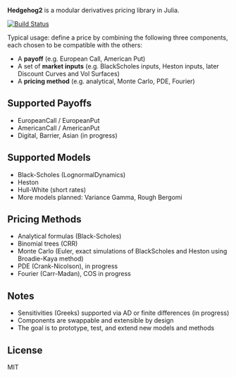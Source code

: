 **Hedgehog2** is a modular derivatives pricing library in Julia.

[![Build Status](https://github.com/aleCombi/Hedgehog2.jl/actions/workflows/CI.yml/badge.svg?branch=master)](https://github.com/aleCombi/Hedgehog2.jl/actions/workflows/CI.yml?query=branch%3Amaster)

Typical usage: define a price by combining the following three components, each chosen to be compatible with the others:

- A **payoff** (e.g. European Call, American Put)
- A set of **market inputs** (e.g. BlackScholes inputs, Heston inputs, later Discount Curves and Vol Surfaces)
- A **pricing method** (e.g. analytical, Monte Carlo, PDE, Fourier)

## Supported Payoffs

- EuropeanCall / EuropeanPut
- AmericanCall / AmericanPut
- Digital, Barrier, Asian (in progress)

## Supported Models

- Black-Scholes (LognormalDynamics)
- Heston
- Hull-White (short rates)
- More models planned: Variance Gamma, Rough Bergomi

## Pricing Methods

- Analytical formulas (Black-Scholes)
- Binomial trees (CRR)
- Monte Carlo (Euler, exact simulations of BlackScholes and Heston using Broadie-Kaya method)
- PDE (Crank-Nicolson), in progress
- Fourier (Carr-Madan), COS in progress

## Notes

- Sensitivities (Greeks) supported via AD or finite differences (in progress)
- Components are swappable and extensible by design
- The goal is to prototype, test, and extend new models and methods

## License

MIT
